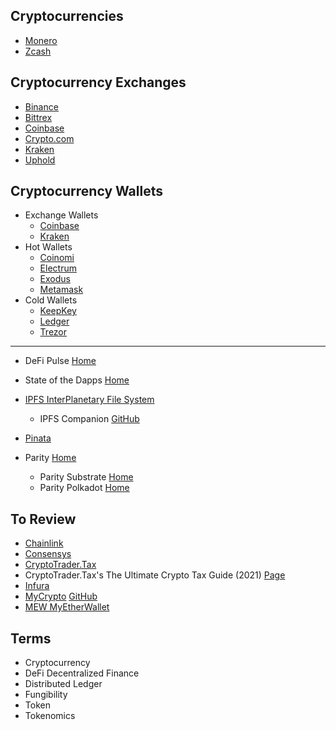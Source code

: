 ## Cryptocurrencies
* [Monero](https://www.getmonero.org/)
* [Zcash](https://z.cash/)

## Cryptocurrency Exchanges
* [Binance](https://www.binance.us/en/home)
* [Bittrex](https://bittrex.com/)
* [Coinbase](https://www.coinbase.com/)
* [Crypto.com](https://crypto.com/)
* [Kraken](https://www.kraken.com/)
* [Uphold](https://uphold.com/en-us)

## Cryptocurrency Wallets
* Exchange Wallets
  * [Coinbase](https://www.coinbase.com/)
  * [Kraken](https://www.kraken.com/)
* Hot Wallets
  * [Coinomi](https://www.coinomi.com/en/)
  * [Electrum](https://electrum.org/#home)
  * [Exodus](https://www.exodus.com/)
  * [Metamask](https://metamask.io/)
* Cold Wallets
  * [KeepKey](https://shapeshift.com/keepkey)
  * [Ledger](https://www.ledger.com/)
  * [Trezor](https://trezor.io/)

---

* DeFi Pulse [Home](https://defipulse.com)
* State of the Dapps [Home](https://www.stateofthedapps.com)

* [IPFS InterPlanetary File System](https://ipfs.io/)
  * IPFS Companion [GitHub](https://github.com/ipfs/ipfs-companion)
* [Pinata](https://pinata.cloud)

* Parity [Home](https://www.parity.io)
  * Parity Substrate [Home](https://www.parity.io/technologies/substrate/)
  * Parity Polkadot [Home](https://polkadot.network)

## To Review
* [Chainlink](https://data.chain.link)
* [Consensys](https://www.consensys.net)
* [CryptoTrader.Tax](https://cryptotrader.tax/)
* CryptoTrader.Tax's The Ultimate Crypto Tax Guide (2021) [Page](https://cryptotrader.tax/blog/the-traders-guide-to-cryptocurrency-taxes)
* [Infura](https://infura.io/)
* [MyCrypto](https://www.mycrypto.com/) [GitHub](https://github.com/MyCryptoHQ/MyCrypto)
* [MEW MyEtherWallet](https://www.myetherwallet.com/)

## Terms
* Cryptocurrency
* DeFi Decentralized Finance
* Distributed Ledger
* Fungibility
* Token
* Tokenomics
